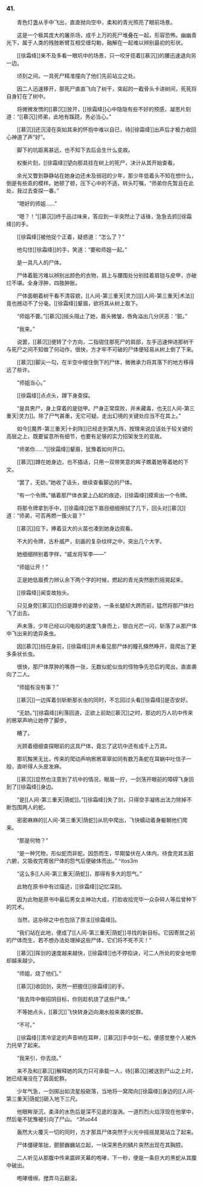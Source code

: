 ### 41.

　　青色灯盏从手中飞出，直直抛向空中，柔和的青光照亮了眼前场景。

　　这是一个极其庞大的屠杀场，成千上万的死尸堆叠在一起，形容恐怖。幽幽青光下，属于人类的残肢断臂互相交缠勾勒，融解在一起难以辨别最初的形状。

　　[[徐霜绛]]来不及多看一眼坑中的场景，只一咬牙揽着[[慕沉]]的腰迅速退向另一边。

　　顷刻之间，一具死尸精准撞向了他们先前站立之处。

　　因二人迅速移开，那死尸直直飞向了树干，突起的一截骨头卡进树间，死死将自身钉在了树中。

　　将微微发愣的[[慕沉]]放开，[[徐霜绛]]心中隐隐有些不好的预感，凝思片刻道：“[[慕沉]]师弟，此地有蹊跷，务必当心。”

　　[[慕沉]]还沉浸在突如其来的怀抱中难以自已，待[[徐霜绛]]出声后才极力收回心神道了声“好”。

　　脚下的坑距离甚远，也不知下去后会生什么变故。

　　权衡片刻，[[徐霜绛]]望向那具挂在树上的死尸，决计从其开始查看。

　　余光又瞥到静静站在她身边还未及弱冠的少年，那少年低着头不知在想什么，倒是有些乖的模样。她顿了顿，压下心中的不适，转头叮嘱，“师弟你先暂且在此处，我过去查探一番。”

　　“嗯好的师姐……”

　　“嗯？！”[[慕沉]]终于品过味来，答应到一半突然止了话锋，急急去抓[[徐霜绛]]的手。

　　[[徐霜绛]]被他捉个正着，疑惑道：“怎么了？”

　　他勾住[[徐霜绛]]的手，笑道：“要和师姐一起。”

　　是一具凡人的尸体。

　　尸体着脏污难以辨别出颜色的衣物，肩上与腰围处分别挂着肩铠与皮甲，亦破烂不堪。全身浮肿，四肢肿胀。

　　尸体面朝着树干看不清容貌，[[人间-第三重天|灵力]][[人间-第三重天|术法]]竟也撼动不了分毫。[[徐霜绛]]颦眉，欲将其从树上取下。

　　“师姐不要。”[[慕沉]]摇头阻止了她，眉头微皱，唇角溢出几分厌恶：“脏。”

　　“我来。”

　　说罢，[[慕沉]]便转了个方向，二指钳住那死尸的肩部，左手迅速伸进那树干与死尸之间不知做了何动作，很快，方才牢不可破的尸体便轻易从树上倒了下来。

　　[[慕沉]]脚尖一勾，在半空中接住倒下的尸体，微微承力将其落下的地方移得远了些许。

　　“师姐当心。”

　　[[徐霜绛]]点点头，蹲下身查探。

　　“是具男尸，身上穿着的是铠甲。尸身正常腐败，并未藏毒，也无[[人间-第三重天|灵力]]。除了尸气甚重，无它可疑。走出幻境的关键处应当不在其上。”

　　如今[[魔界-第三重天|十刹阵]]已经走到第九阵，按理来说应该处于较关键的高层之上，既要留意所有细节，也要有足够的实力招架发生的变故。

　　“师弟你……”[[徐霜绛]]颦眉，犹豫着如何开口。

　　[[慕沉]]蹲在她身边，也不插话，只用一双带笑意的眸子瞧着她等着她的下文。

　　“罢了，无妨。”她收了话头，继续查看脚边的尸体。

　　“有一个令牌。”循着那尸体衣裳上凸起的痕迹，[[徐霜绛]]摸索出一个令牌。

　　将那令牌拿到手中，[[徐霜绛]]低下眉目细细擦拭了几下，回头对[[慕沉]]道：“师弟，可否再燃一簇火苗？”

　　[[慕沉]]应下，捧着豆大的火苗也凑到她身边观看。

　　不大的令牌，古朴威严，刻画的复杂纹样之中，突出几个大字。

　　她细细辨别着字样，“威龙将军李——”

　　“师姐让开！”

　　正是她低眉费力辨认余下两个字的时候，燃起的青光突然剧烈摇晃起来。

　　[[徐霜绛]]闻变故抬头。

　　只见身旁[[慕沉]]仍旧是蹲步的姿势，一条长腿却大跨而前，猛然将那尸体扫飞了出去。

　　声未落，少年已经以闪电般的速度飞身而上，银白光芒一闪，斩落了从那尸体中飞出来的诡异条虫。

　　因[[慕沉]]挡在身前，[[徐霜绛]]并未看见那尸体的瞳孔倏然睁开，竟爬出了更多条状长虫。

　　很快，那尸体厚肿的嘴唇一张，无数似蛇似虫的怪物争先恐后的爬出，直直袭向了二人。

　　“师姐有没有事？”

　　[[慕沉]]一边挥着剑斩断那长虫的同时，不忘回过头看[[徐霜绛]]是否安好。

　　“无妨。”[[徐霜绛]]利落回道，正欲上前助[[慕沉]]之时，那边的万人坑中传来的窸窣声响让她停了脚步。

　　糟了。

　　光顾着细细查探眼前的这具尸体，竟忘了这坑中还有成千上万具。

　　那坑黢黑无比，传来的爬动声响窸窸窣窣如同有数万条蛇在耳蜗中吐信子一般，直听得人头皮发麻。

　　[[慕沉]]显然也注意到了坑中的情况，眼眉一拧，一剑荡开眼前的障碍飞身回到了[[徐霜绛]]身边。

　　“是[[人间-第三重天|荫蛇]]。”[[徐霜绛]]失了剑，只得空手凝练出法力除掉不断包围两人的蛇。

　　密密麻麻的[[人间-第三重天|荫蛇]]从坑中爬出，飞快蠕动着身躯朝他们爬来。

　　“那是何物？”

　　“是一种咒物，形似蛇而非蛇。因怨而生，早期蛰伏在人体内，待食完其五脏六腑，又吸收完寄居尸体的怨气后便破体而出。” ^itos3m

　　“这么多[[人间-第三重天|荫蛇]]，那得有多大的怨气。”

　　此物在原书中有过描述，[[徐霜绛]]记忆深刻。

　　因为此物是原书中最后男女主神功大成，打脸收拾完毕一众杂碎人等后曾种下的咒术。

　　当然，这杂碎之中也包括了原主[[徐霜绛]]。

　　“我们站在此地，便成了[[人间-第三重天|荫蛇]]寻找的新目标。它因寄居之前的尸体而生，若不想办法处理掉这些尸体，它们将不死不灭！”

　　[[慕沉]]挥剑的速度越来越快，[[徐霜绛]]也不停掐诀，可二人所处的安全地带却越来越少。

　　“师姐，烧了他们。”

　　[[慕沉]]收回剑，突然一把握住[[徐霜绛]]的手。

　　“我去阵中做招阴目标，你则趁机烧了这些尸体。”

　　不等她点头，[[慕沉]]飞快转身迈向潮水般来袭的蛇群。

　　“不可。”

　　[[徐霜绛]]清冷坚定的声音响在耳畔，[[慕沉]]手中剑一松，便感觉整个人被外力托举了起来。

　　“我来引，你去烧。”

　　来不及和[[慕沉]]解释她的风力只可承载一人，待[[慕沉]]被送到尸山之上时，她已经淹没在了茵茵蛇群。

　　少年气急，一剑掷出如流星般砸落，当地将一窝爬向[[徐霜绛]]身边的[[人间-第三重天|荫蛇]]砸入地下三尺。

　　他眼眸渐沉，柔泽的水色后是深不见底的漩涡。一道烈烈火焰浮现在他掌中，然后毫不犹豫被引向了尸山。 ^3fuo44

　　轰然大火覆灭一切的同时，方才那具尸体突然于火光中摇摇晃晃站立了起来。

　　尸体僵硬笨拙，颤颤巍巍站立起，一块深黑色的鳞片突然出现在其胸腔。

　　二人听见从那腹中传来震碎天幕的咆哮，下一秒，便是一条巨大的黑蛇从其腹中破出。

　　咆哮缠绵，搅弄乌云翻滚。